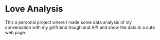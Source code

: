 # Love Analysis
This a personal project where I made some data analysis of my conversation with my girlfriend trough and API and show the data in a cute web page.
